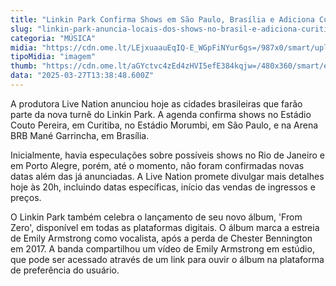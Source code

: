 ```yaml
---
title: "Linkin Park Confirma Shows em São Paulo, Brasília e Adiciona Curitiba à Turnê Brasileira"
slug: "linkin-park-anuncia-locais-dos-shows-no-brasil-e-adiciona-curitiba-na-agenda"
categoria: "MÚSICA"
midia: "https://cdn.ome.lt/LEjxuaauEqIQ-E_WGpFiNYur6gs=/987x0/smart/uploads/conteudo/fotos/OMELETE_CAPA_-_2025-03-27T102415.588.png"
tipoMidia: "imagem"
thumb: "https://cdn.ome.lt/aGYctvc4zEd4zHVI5efE384kqjw=/480x360/smart/extras/conteudos/omelete_THUMB_-_2025-03-27T102403.784.png"
data: "2025-03-27T13:38:48.600Z"
---
```


A produtora Live Nation anunciou hoje as cidades brasileiras que farão parte da nova turnê do Linkin Park. A agenda confirma shows no Estádio Couto Pereira, em Curitiba, no Estádio Morumbi, em São Paulo, e na Arena BRB Mané Garrincha, em Brasília.

Inicialmente, havia especulações sobre possíveis shows no Rio de Janeiro e em Porto Alegre, porém, até o momento, não foram confirmadas novas datas além das já anunciadas. A Live Nation promete divulgar mais detalhes hoje às 20h, incluindo datas específicas, início das vendas de ingressos e preços.

O Linkin Park também celebra o lançamento de seu novo álbum, 'From Zero', disponível em todas as plataformas digitais. O álbum marca a estreia de Emily Armstrong como vocalista, após a perda de Chester Bennington em 2017. A banda compartilhou um vídeo de Emily Armstrong em estúdio, que pode ser acessado através de um link para ouvir o álbum na plataforma de preferência do usuário.